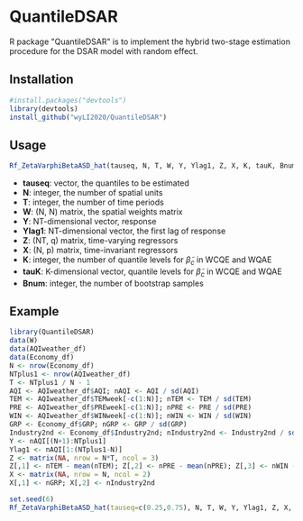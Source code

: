 # QuantileDSAR

R package "QuantileDSAR" is to implement the hybrid two-stage estimation procedure for the DSAR model with random effect.

## Installation

```R
#install.packages("devtools")
library(devtools)
install_github("wyLI2020/QuantileDSAR")
```

## Usage

```R
Rf_ZetaVarphiBetaASD_hat(tauseq, N, T, W, Y, Ylag1, Z, X, K, tauK, Bnum)
```

- **tauseq**:  vector, the quantiles to be estimated
- **N**:  integer, the number of spatial units
- **T**:  integer, the number of time periods
- **W**:  (N, N) matrix, the spatial weights matrix
- **Y**:  NT​-dimensional vector, response
- **Ylag1**:  NT​-dimensional vector, the first lag of response
- **Z**:  (NT, q​) matrix, time-varying regressors
- **X**:  (N, p) matrix, time-invariant regressors
- **K**:  integer, the number of quantile levels for $\widetilde{\beta}_{c}$ in WCQE and WQAE
- **tauK**:  K​-dimensional vector, quantile levels for $\widetilde{\beta}_{c}$ in WCQE and WQAE
- **Bnum**:  integer, the number of bootstrap samples

## Example

```R
library(QuantileDSAR)
data(W)
data(AQIweather_df)
data(Economy_df)
N <- nrow(Economy_df)
NTplus1 <- nrow(AQIweather_df)
T <- NTplus1 / N - 1
AQI <- AQIweather_df$AQI; nAQI <- AQI / sd(AQI)
TEM <- AQIweather_df$TEMweek[-c(1:N)]; nTEM <- TEM / sd(TEM)
PRE <- AQIweather_df$PREweek[-c(1:N)]; nPRE <- PRE / sd(PRE)
WIN <- AQIweather_df$WINweek[-c(1:N)]; nWIN <- WIN / sd(WIN)
GRP <- Economy_df$GRP; nGRP <- GRP / sd(GRP)
Industry2nd <- Economy_df$Industry2nd; nIndustry2nd <- Industry2nd / sd(Industry2nd)
Y <- nAQI[(N+1):NTplus1]
Ylag1 <- nAQI[1:(NTplus1-N)]
Z <- matrix(NA, nrow = N*T, ncol = 3)
Z[,1] <- nTEM - mean(nTEM); Z[,2] <- nPRE - mean(nPRE); Z[,3] <- nWIN - mean(nWIN)
X <- matrix(NA, nrow = N, ncol = 2)
X[,1] <- nGRP; X[,2] <- nIndustry2nd

set.seed(6)
Rf_ZetaVarphiBetaASD_hat(tauseq=c(0.25,0.75), N, T, W, Y, Ylag1, Z, X, K=9, tauK=c(1:9)/10, Bnum=500)
```



